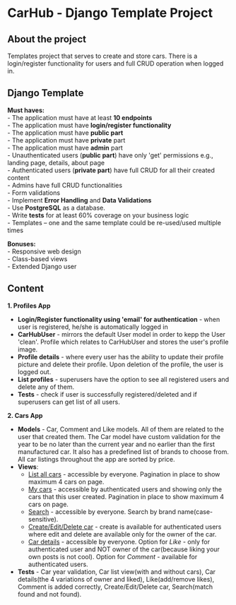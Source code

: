 # CarHub - Django Template Project

## About the project
Templates project that serves to create and store cars. There is a login/register functionality for users and full CRUD operation when logged in.

## Django Template
<b>Must haves:</b><br/>
    - The application must have at least <b>10 endpoints</b><br/>
    - The application must have <b>login/register functionality</b><br/>
    - The application must have <b>public part</b><br/>
    - The application must have <b>private</b> part<br/>
    - The application must have <b>admin</b> part<br/>
    - Unauthenticated users (<b>public part</b>) have only 'get' permissions e.g., landing page, details, about page<br/>
    - Authenticated users (<b>private part</b>) have full CRUD for all their created content<br/>
    - Admins have full CRUD functionalities<br/>
    - Form validations<br/>
    - Implement <b>Error Handling</b> and <b>Data Validations</b><br/>
    - Use <b>PostgreSQL</b> as a database.<br/>
    - Write <b>tests</b> for at least 60% coverage on your business logic<br/>
    - Templates  – one and the same template could be re-used/used multiple times<br/>

<b>Bonuses:</b><br/>
    - Responsive web design<br/> 
    - Class-based views<br/>
    - Extended Django user<br/>


## Content

 <b>1. Profiles App</b>
- <b>Login/Register functionality using 'email' for authentication</b> - when user is registered, he/she is automatically logged in
- <b>CarHubUser</b> - mirrors the default User model in order to kepp the User 'clean'. Profile which relates to CarHubUser and stores the user's profile image.
- <b>Profile details</b> - where every user has the ability to update their profile picture and delete their profile. Upon deletion of the profile, the user is logged out.
- <b>List profiles</b> - superusers have the option to see all registered users and delete any of them. 
- <b>Tests</b> - check if user is successfully registered/deleted and if superusers can get list of all users. 


 <b>2. Cars App</b>

- <b>Models</b> - Car, Comment and Like models. All of them are related to the user that created them. The Car model have custom validation for the year to be no later than the current year and no earlier than the first manufactured car. It also has a predefined list of brands to choose from. All car listings throughout the app are sorted by price.
- <b>Views</b>:<br/>
  - <u>List all cars</u> - accessible by everyone. Pagination in place to show maximum 4 cars on page.
  - <u>My cars</u> - accessible by authenticated users and showing only the cars that this user created. Pagination in place to show maximum 4 cars on page.
  - <u>Search</u> - accessible by everyone. Search by brand name(case-sensitive).
  - <u>Create/Edit/Delete car</u> - create is available for authenticated users where edit and delete are available only for the owner of the car.
  - <u>Car details</u> - accessible by everyone. Option for <i>Like</i> - only for authenticated user and NOT owner of the car(because liking your own posts is not cool). Option for <i>Comment</i> - available for authenticated users.  
- <b>Tests</b> - Car year validation, Car list view(with and without cars), Car details(the 4 variations of owner and liked), Like(add/remove likes), Comment is added correctly, Create/Edit/Delete car, Search(match found and not found).
